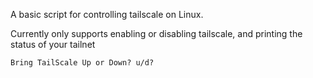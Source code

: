 A basic script for controlling tailscale on Linux.

Currently only supports enabling or disabling tailscale, and printing the status of your tailnet

```
Bring TailScale Up or Down? u/d?
